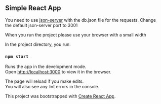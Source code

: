 ## Simple React App

You need to use [json-server](https://www.npmjs.com/package/json-server) with the db.json file for the requests. Change the default json-server port to 3001

When you run the project please use your browser with a small width

In the project directory, you run:

### `npm start`

Runs the app in the development mode.<br />
Open [http://localhost:3000](http://localhost:3000) to view it in the browser.

The page will reload if you make edits.<br />
You will also see any lint errors in the console.

This project was bootstrapped with [Create React App](https://github.com/facebook/create-react-app).
